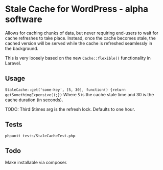 # Stale Cache for WordPress - alpha software
Allows for caching chunks of data, but never requiring end-users to wait for cache refreshes to take place. Instead, once the cache becomes stale, the cached version will be served while the cache is refreshed seamlessly in the background.

This is very loosely based on the new `Cache::flexible()` functionality in Laravel.

## Usage
`StaleCache::get('some-key', [5, 30], function() {return getSomethingExpensive();})`
Where `5` is the cache stale time and 30 is the cache duration (in seconds).

TODO: Third $times arg is the refresh lock. Defaults to one hour.

## Tests
`phpunit tests/StaleCacheTest.php`

## Todo
Make installable via composer.
